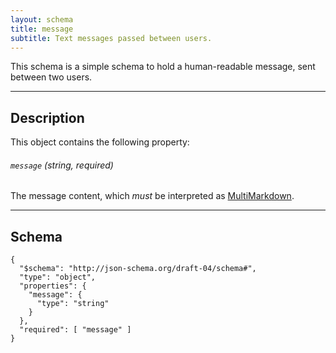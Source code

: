 ```yaml
---
layout: schema
title: message
subtitle: Text messages passed between users.
---
```



This schema is a simple schema to hold a human-readable message,
sent between two users.

---

## Description

This object contains the following property:

###### `message` *(string, required)*

The message content, which *must* be interpreted as
[MultiMarkdown](https://en.wikipedia.org/wiki/MultiMarkdown).

---

## Schema

	{
	  "$schema": "http://json-schema.org/draft-04/schema#",
	  "type": "object",
	  "properties": {
	    "message": {
	      "type": "string"
	    }
	  },
	  "required": [ "message" ]
	}
